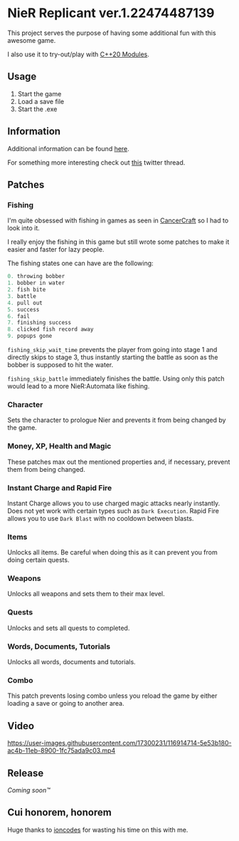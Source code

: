 # NieR Replicant ver.1.22474487139

This project serves the purpose of having some additional fun with this awesome game.

I also use it to try-out/play with [C++20 Modules](https://en.cppreference.com/w/cpp/language/modules).

## Usage

1. Start the game
2. Load a save file
3. Start the .exe

## Information

Additional information can be found [here](Information).

For something more interesting check out [this](https://twitter.com/layle_ctf/status/1388508172084776961) twitter thread.

## Patches

### Fishing

I'm quite obsessed with fishing in games as seen in [CancerCraft](https://github.com/Acurisu/CancerCraft) so I had to look into it.

I really enjoy the fishing in this game but still wrote some patches to make it easier and faster for lazy people.

The fishing states one can have are the following:

```c++
0. throwing bobber
1. bobber in water
2. fish bite
3. battle
4. pull out
5. success
6. fail
7. finishing success
8. clicked fish record away
9. popups gone
```

`fishing_skip_wait_time` prevents the player from going into stage 1 and directly skips to stage 3, thus instantly starting the battle as soon as the bobber is supposed to hit the water.

`fishing_skip_battle` immediately finishes the battle. Using only this patch would lead to a more NieR:Automata like fishing.

### Character

Sets the character to prologue Nier and prevents it from being changed by the game.

### Money, XP, Health and Magic

These patches max out the mentioned properties and, if necessary, prevent them from being changed.

### Instant Charge and Rapid Fire

Instant Charge allows you to use charged magic attacks nearly instantly. Does not yet work with certain types such as `Dark Execution`. Rapid Fire allows you to use `Dark Blast` with no cooldown between blasts.

### Items

Unlocks all items. Be careful when doing this as it can prevent you from doing certain quests.

### Weapons

Unlocks all weapons and sets them to their max level.

### Quests

Unlocks and sets all quests to completed.

### Words, Documents, Tutorials

Unlocks all words, documents and tutorials.

### Combo

This patch prevents losing combo unless you reload the game by either loading a save or going to another area.

## Video

https://user-images.githubusercontent.com/17300231/116914714-5e53b180-ac4b-11eb-8900-1fc75ada9c03.mp4

## Release

_Coming soon™_

## Cui honorem, honorem

Huge thanks to [ioncodes](https://github.com/ioncodes) for wasting his time on this with me.
